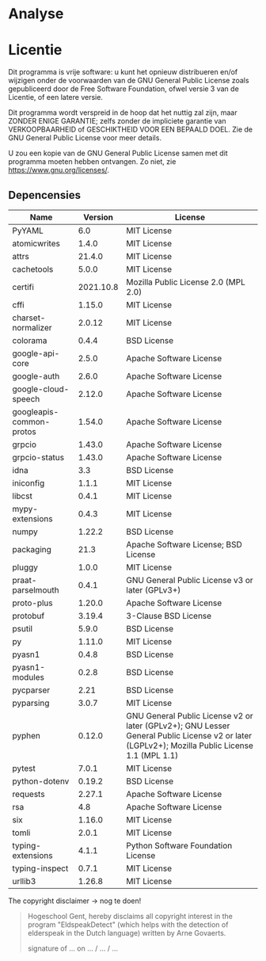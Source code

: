 # Analyse



# Licentie
Dit programma is vrije software: u kunt het opnieuw distribueren en/of wijzigen onder de voorwaarden van de GNU General Public License zoals gepubliceerd door de Free Software Foundation, ofwel versie 3 van de Licentie, of een latere versie.

Dit programma wordt verspreid in de hoop dat het nuttig zal zijn, maar ZONDER ENIGE GARANTIE; zelfs zonder de impliciete garantie van VERKOOPBAARHEID of GESCHIKTHEID VOOR EEN BEPAALD DOEL. Zie de GNU General Public License voor meer details.

U zou een kopie van de GNU General Public License samen met dit programma moeten hebben ontvangen. Zo niet, zie <https://www.gnu.org/licenses/>.

## Depencensies

| Name                     | Version      | License                                         |
| ------------------------ | ------------ | ----------------------------------------------- | 
| PyYAML                   | 6.0          | MIT License                                     |
| atomicwrites             | 1.4.0        | MIT License                                     |
| attrs                    | 21.4.0       | MIT License                                     |
| cachetools               | 5.0.0        | MIT License                                     |
| certifi                  | 2021.10.8    | Mozilla Public License 2.0 (MPL 2.0)            |
| cffi                     | 1.15.0       | MIT License                                     |
| charset-normalizer       | 2.0.12       | MIT License                                     |
| colorama                 | 0.4.4        | BSD License                                     |
| google-api-core          | 2.5.0        | Apache Software License                         |
| google-auth              | 2.6.0        | Apache Software License                         |
| google-cloud-speech      | 2.12.0       | Apache Software License                         |
| googleapis-common-protos | 1.54.0       | Apache Software License                         |
| grpcio                   | 1.43.0       | Apache Software License                         |
| grpcio-status            | 1.43.0       | Apache Software License                         |
| idna                     | 3.3          | BSD License                                     |
| iniconfig                | 1.1.1        | MIT License                                     |
| libcst                   | 0.4.1        | MIT License                                     |
| mypy-extensions          | 0.4.3        | MIT License                                     |
| numpy                    | 1.22.2       | BSD License                                     |
| packaging                | 21.3         | Apache Software License; BSD License            |
| pluggy                   | 1.0.0        | MIT License                                     |
| praat-parselmouth        | 0.4.1        | GNU General Public License v3 or later (GPLv3+) |
| proto-plus               | 1.20.0       | Apache Software License                         |
| protobuf                 | 3.19.4       | 3-Clause BSD License                            |
| psutil                   | 5.9.0        | BSD License                                     |
| py                       | 1.11.0       | MIT License                                     |
| pyasn1                   | 0.4.8        | BSD License                                     |
| pyasn1-modules           | 0.2.8        | BSD License                                     |
| pycparser                | 2.21         | BSD License                                     |
| pyparsing                | 3.0.7        | MIT License                                     |
| pyphen                   | 0.12.0       | GNU General Public License v2 or later (GPLv2+); GNU Lesser General Public License v2 or later (LGPLv2+); Mozilla Public License 1.1 (MPL 1.1) |
| pytest                   | 7.0.1        | MIT License                                     |
| python-dotenv            | 0.19.2       | BSD License                                     |
| requests                 | 2.27.1       | Apache Software License                         |
| rsa                      | 4.8          | Apache Software License                         |
| six                      | 1.16.0       | MIT License                                     |
| tomli                    | 2.0.1        | MIT License                                     |
| typing-extensions        | 4.1.1        | Python Software Foundation License              |
| typing-inspect           | 0.7.1        | MIT License                                     |
| urllib3                  | 1.26.8       | MIT License                                     |


The copyright disclaimer -> nog te doen!
> Hogeschool Gent, hereby disclaims all copyright interest in the program "EldspeakDetect" (which helps with the detection of elderspeak in the Dutch language) written by Arne Govaerts.
> 
> signature of ... on ... / ... / ...